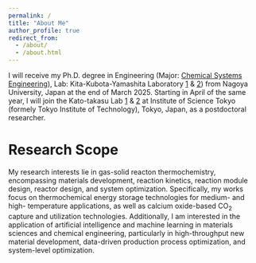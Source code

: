 ```yaml
---
permalink: /
title: "About Me"
author_profile: true
redirect_from: 
  - /about/
  - /about.html
---
```


I will receive my Ph.D. degree in Engineering (Major: [Chemical Systems Engineering](https://www.material.nagoya-u.ac.jp/Chemical_Systems.html)), Lab: Kita-Kubota-Yamashita Laboratory [1](https://www.material.nagoya-u.ac.jp/nuce/L17/index.html) & [2](https://kubotam.jimdofree.com/)) from Nagoya University, Japan at the end of March 2025. Starting in April of the same year, I will join the Kato-takasu Lab [1](https://kato.zc.iir.titech.ac.jp/jp/index.html) & [2](https://sites.google.com/view/takasu-lab/) at Institute of Science Tokyo (formely Tokyo Institute of Technology), Tokyo, Japan, as a postdoctoral researcher.

Research Scope
======
My research interests lie in gas-solid reacton thermochemistry, encompassing materials development, reaction kinetics, reaction module design, reactor design, and system optimization. Specifically, my works focus on thermochemical energy storage technologies for medium- and high- temperature applications, as well as calcium oxide-based CO<sub>2</sub> capture and utilization technologies. Additionally, I am interested in the application of artificial intelligence and machine learning in materials sciences and chemical engineering, particularly in high-throughput new material development, data-driven production process optimization, and system-level optimization.
